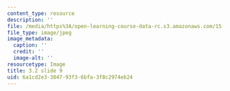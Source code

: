 ```yaml
---
content_type: resource
description: ''
file: /media/https%3A/open-learning-course-data-rc.s3.amazonaws.com/15-s21-nuts-and-bolts-of-business-plans-january-iap-2014/6a1cd2e3384793f36bfa3f8c2974eb24_Slide9.JPG
file_type: image/jpeg
image_metadata:
  caption: ''
  credit: ''
  image-alt: ''
resourcetype: Image
title: 3.2 slide 9
uid: 6a1cd2e3-3847-93f3-6bfa-3f8c2974eb24
---
```

